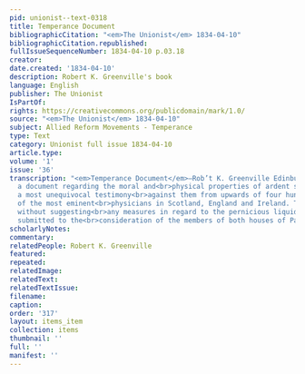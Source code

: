 ```yaml
---
pid: unionist--text-0318
title: Temperance Document
bibliographicCitation: "<em>The Unionist</em> 1834-04-10"
bibliographicCitation.republished: 
fullIssueSequenceNumber: 1834-04-10 p.03.18
creator: 
date.created: '1834-04-10'
description: Robert K. Greenville's book
language: English
publisher: The Unionist
IsPartOf: 
rights: https://creativecommons.org/publicdomain/mark/1.0/
source: "<em>The Unionist</em> 1834-04-10"
subject: Allied Reform Movements - Temperance
type: Text
category: Unionist full issue 1834-04-10
article.type: 
volume: '1'
issue: '36'
transcription: "<em>Temperance Document</em>—Rob’t K. Greenville Edinburgh, has prepared
  a document regarding the moral and<br>physical properties of ardent spirits, embodying
  a most unequivocal testimony<br>against them from upwards of four hundred and forty
  of the most eminent<br>physicians in Scotland, England and Ireland. This document
  without suggesting<br>any measures in regard to the pernicious liquids, has been
  submitted to the<br>consideration of the members of both houses of Parliament.<br>"
scholarlyNotes: 
commentary: 
relatedPeople: Robert K. Greenville
featured: 
repeated: 
relatedImage: 
relatedText: 
relatedTextIssue: 
filename: 
caption: 
order: '317'
layout: items_item
collection: items
thumbnail: ''
full: ''
manifest: ''
---
```

